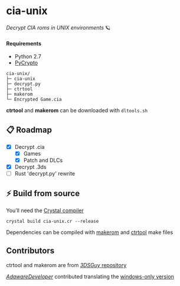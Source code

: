 # cia-unix

*Decrypt CIA roms in UNIX environments* 🪐

#### Requirements
* Python 2.7
* [PyCrypto](https://pypi.org/project/pycrypto/)

```
cia-unix/
├─ cia-unix
├─ decrypt.py
├─ ctrtool
├─ makerom
└─ Encrypted Game.cia
```
**ctrtool** and **makerom** can be downloaded with `dltools.sh`

## 📋 Roadmap
- [x] Decrypt .cia
  - [x] Games
  - [x] Patch and DLCs
- [x] Decrypt .3ds
- [ ] Rust 'decrypt.py' rewrite

## ⚡️ Build from source
You’ll need the [Crystal compiler](https://crystal-lang.org/install/)

`crystal build cia-unix.cr --release`

Dependencies can be compiled with [makerom](https://github.com/3DSGuy/Project_CTR/tree/master/makerom) and [ctrtool](https://github.com/3DSGuy/Project_CTR/tree/master/ctrtool) make files

## Contributors
ctrtool and makerom are from [*3DSGuy* repository](https://github.com/3DSGuy/Project_CTR)

*[AdawareDeveloper](https://github.com/AdawareDeveloper)* contributed translating the [windows-only version](https://github.com/matiffeder/3DS-stuff/blob/master/Batch%20CIA%203DS%20Decryptor.bat)
